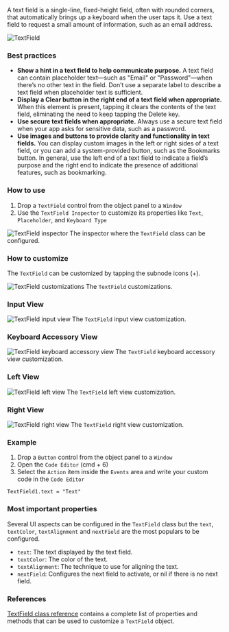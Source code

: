 A text field is a single-line, fixed-height field, often with rounded corners, that automatically brings up a keyboard when the user taps it. Use a text field to request a small amount of information, such as an email address.

![TextField](images/textfield1.png)

### Best practices
* **Show a hint in a text field to help communicate purpose.** A text field can contain placeholder text—such as "Email" or "Password"—when there’s no other text in the field. Don’t use a separate label to describe a text field when placeholder text is sufficient.
* **Display a Clear button in the right end of a text field when appropriate.** When this element is present, tapping it clears the contents of the text field, eliminating the need to keep tapping the Delete key.
* **Use secure text fields when appropriate.** Always use a secure text field when your app asks for sensitive data, such as a password.
* **Use images and buttons to provide clarity and functionality in text fields.** You can display custom images in the left or right sides of a text field, or you can add a system-provided button, such as the Bookmarks button. In general, use the left end of a text field to indicate a field’s purpose and the right end to indicate the presence of additional features, such as bookmarking.

### How to use
1. Drop a `TextField` control from the object panel to a `Window`
2. Use the `TextField Inspector` to customize its properties like `Text`, `Placeholder`, and `Keyboard Type`

![`TextField` inspector](images/textfield2.png)
The inspector where the `TextField` class can be configured.

### How to customize
The `TextField` can be customized by tapping the subnode icons (+).

![`TextField` customizations](images/textfield3.png)
The `TextField` customizations.

### Input View

![`TextField` input view](images/textfield4.png)
The `TextField` input view customization.

### Keyboard Accessory View

![`TextField` keyboard accessory view](images/textfield5.png)
The `TextField` keyboard accessory view customization.

### Left View

![`TextField` left view](images/textfield6.png)
The `TextField` left view customization.

### Right View

![`TextField` right view](images/textfield7.png)
The `TextField` right view customization.

### Example
1. Drop a `Button` control from the object panel to a `Window`
3. Open the `Code Editor` (cmd + 6)
4. Select the `Action` item inside the `Events` area and write your custom code in the `Code Editor`
```
TextField1.text = "Text"
```

### Most important properties
Several UI aspects can be configured in the `TextField` class but the `text`, `textColor`, `textAlignment` and `nextField` are the most populars to be configured.
- `text`: The text displayed by the text field.
- `textColor`: The color of the text.
- `textAlignment`: The technique to use for aligning the text.
- `nextField`: Configures the next field to activate, or nil if there is no next field.

### References
[TextField class reference](../classes/TextField.html) contains a complete list of properties and methods that can be used to customize a `TextField` object.
